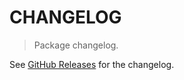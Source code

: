 # CHANGELOG

> Package changelog.

See [GitHub Releases](https://github.com/stdlib-js/math-base-special-cabs/releases) for the changelog.